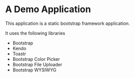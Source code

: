 # A Demo Application

This application is a static bootstrap framework application.

It uses the following libraries
* Bootstrap
* Kendo
* Toastr
* Bootstrap Color Picker
* Bootstrap File Uploader
* Bootstrap WYSIWYG
